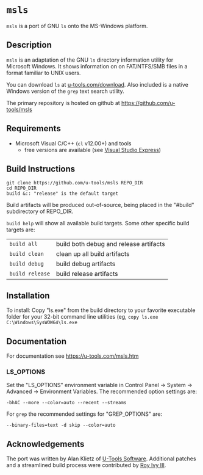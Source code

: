 <!DOCTYPE markdown>

# `msls`

`msls` is a port of GNU `ls` onto the MS-Windows platform.

## Description

`msls` is an adaptation of the GNU `ls` directory information utility for Microsoft
Windows. It shows information on on FAT/NTFS/SMB files in a format familiar to UNIX
users.

You can download `ls` at [u-tools.com/download](https://u-tools.com/download).
Also included is a native Windows version of the `grep` text search utility.

The primary repository is hosted on github at https://github.com/u-tools/msls

## Requirements

- Microsoft Visual C/C++ (`cl` v12.00+) and tools
  - free versions are available (see [Visual Studio Express](https://visualstudio.microsoft.com/vs/express))

## Build Instructions

    git clone https://github.com/u-tools/msls REPO_DIR
    cd REPO_DIR
    build &:: "release" is the default target

Build artifacts will be produced out-of-source, being placed in the "#build" subdirectory of REPO_DIR.

`build help` will show all available build targets. Some other specific build targets are:

|                 |                                        |
|-----------------|----------------------------------------|
| `build all`     | build both debug and release artifacts |
| `build clean`   | clean up all build artifacts           |
| `build debug`   | build debug artifacts                  |
| `build release` | build release artifacts                |

## Installation

To install: Copy "ls.exe" from the build directory to your favorite executable folder for your
32-bit command line utilities (eg, `copy ls.exe C:\Windows\SysWOW64\ls.exe`

## Documentation

For documentation see https://u-tools.com/msls.htm

### LS_OPTIONS

Set the "LS_OPTIONS" environment variable in Control Panel -> System
-> Advanced -> Environment Variables.  The recommended option settings are:

    -bhAC --more --color=auto --recent --streams

For `grep` the recommended settings for "GREP_OPTIONS" are:

    --binary-files=text -d skip --color=auto

## Acknowledgements

The port was written by Alan Klietz of [U-Tools Software](https://u-tools.com).
Additional patches and a streamlined build process were contributed by [Roy Ivy III](https://github.com/rivy).
